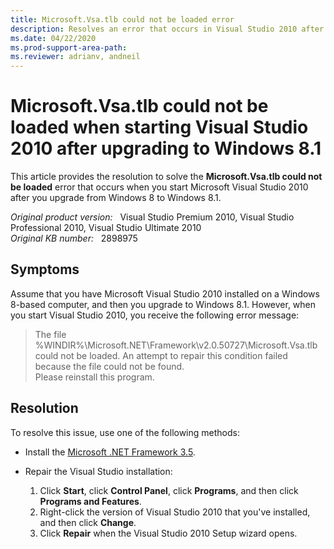 ```yaml
---
title: Microsoft.Vsa.tlb could not be loaded error
description: Resolves an error that occurs in Visual Studio 2010 after you upgrade from Windows 8 to Windows 8.1. This issue occurs when you start the Visual Studio.
ms.date: 04/22/2020
ms.prod-support-area-path:
ms.reviewer: adrianv, andneil
---
```

# Microsoft.Vsa.tlb could not be loaded when starting Visual Studio 2010 after upgrading to Windows 8.1

This article provides the resolution to solve the **Microsoft.Vsa.tlb could not be loaded** error that occurs when you start Microsoft Visual Studio 2010 after you upgrade from Windows 8 to Windows 8.1.

_Original product version:_ &nbsp; Visual Studio Premium 2010, Visual Studio Professional 2010, Visual Studio Ultimate 2010  
_Original KB number:_ &nbsp; 2898975

## Symptoms

Assume that you have Microsoft Visual Studio 2010 installed on a Windows 8-based computer, and then you upgrade to Windows 8.1. However, when you start Visual Studio 2010, you receive the following error message:

> The file %WINDIR%\Microsoft.NET\Framework\v2.0.50727\Microsoft.Vsa.tlb could not be loaded. An attempt to repair this condition failed because the file could not be found.  
> Please reinstall this program.

## Resolution

To resolve this issue, use one of the following methods:

- Install the [Microsoft .NET Framework 3.5](/dotnet/framework/install/dotnet-35-windows-10).
- Repair the Visual Studio installation:

  1. Click **Start**, click **Control Panel**, click **Programs**, and then click **Programs and Features**.
  2. Right-click the version of Visual Studio 2010 that you've installed, and then click **Change**.
  3. Click **Repair** when the Visual Studio 2010 Setup wizard opens.
